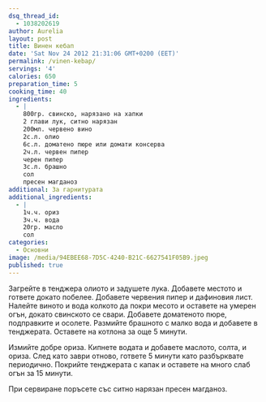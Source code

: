 ```yaml
---
dsq_thread_id:
  - 1038202619
author: Aurelia
layout: post
title: Винен кебап
date: 'Sat Nov 24 2012 21:31:06 GMT+0200 (EET)'
permalink: /vinen-kebap/
servings: '4'
calories: 650
preparation_time: 5
cooking_time: 40
ingredients:
  - |
    800гр. свинско, нарязано на хапки
    2 глави лук, ситно нарязан
    200мл. червено вино
    2с.л. олио
    6с.л. доматено пюре или домати консерва
    2ч.л. червен пипер
    черен пипер
    3с.л. брашно
    сол
    пресен магданоз
additional: За гарнитурата
additional_ingredients:
  - |
    1ч.ч. ориз
    3ч.ч. вода
    20гр. масло
    сол
categories:
  - Основни
image: /media/94EBEE68-7D5C-4240-B21C-6627541F05B9.jpeg
published: true
---
```

Загрейте в тенджера олиото и задушете лука. Добавете местото и гответе докато побелее. Добавете червения пипер и дафиновия лист. Налейте виното и вода колкото да покри месото и оставете на умерен огън, докато свинското се свари. Добавете доматеното пюре, подправките и осолете. Размийте брашното с малко вода и добавете в тенджерата. Оставете на котлона за още 5 минути.
  
Измийте добре ориза. Кипнете водата и добавете маслото, солта, и ориза. След като заври отново, гответе 5 минути като разбърквате периодично. Покрийте тенджерата с капак и оставете на много слаб огън за 15 минути.

При сервиране поръсете със ситно нарязан пресен магданоз.
